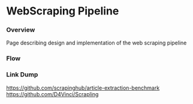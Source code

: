 # WebScraping Pipeline

### Overview
Page describing design and implementation of the web scraping pipeline


### Flow


### Link Dump
https://github.com/scrapinghub/article-extraction-benchmark
https://github.com/D4Vinci/Scrapling